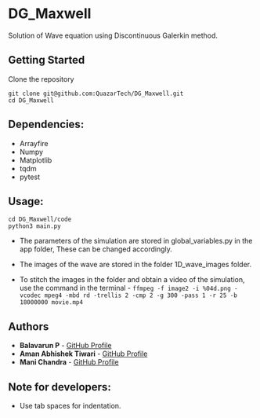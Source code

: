 # DG_Maxwell
Solution of Wave equation using Discontinuous Galerkin method.

## Getting Started

Clone the repository
```
git clone git@github.com:QuazarTech/DG_Maxwell.git
cd DG_Maxwell
```

## Dependencies:
* Arrayfire
* Numpy
* Matplotlib
* tqdm
* pytest

## Usage:
```
cd DG_Maxwell/code
python3 main.py
```
* The parameters of the simulation are stored in global_variables.py in
  the app folder, These can be changed accordingly.
  
* The images of the wave are stored in the folder 1D_wave_images folder.

* To stitch the images in the folder and obtain a video of the simulation,
  use the command in the terminal -
  `ffmpeg -f image2 -i %04d.png -vcodec mpeg4 -mbd rd -trellis 2 -cmp 2 -g 300 -pass 1 -r 25 -b 18000000 movie.mp4`
  
## Authors

* **Balavarun P**          - [GitHub Profile](https://github.com/Balavarun5)
* **Aman Abhishek Tiwari** - [GitHub Profile](https://github.com/amanabt)
* **Mani Chandra**         - [GitHub Profile](https://github.com/mchandra)

## Note for developers:
* Use tab spaces for indentation.

